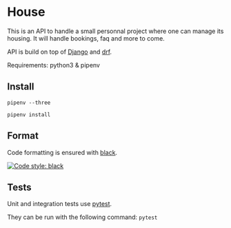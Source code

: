 # House

This is an API to handle a small personnal project where one can manage its housing. It will handle bookings, faq and more to come.

API is build on top of [Django](https://www.djangoproject.com/) and [drf](http://www.django-rest-framework.org/).

Requirements: python3 & pipenv

## Install

`pipenv --three`

`pipenv install`

## Format

Code formatting is ensured with [black](https://black.readthedocs.io/en/stable/).

[![Code style: black](https://img.shields.io/badge/code%20style-black-000000.svg)](https://github.com/ambv/black)

## Tests

Unit and integration tests use [pytest](https://docs.pytest.org/en/latest/).

They can be run with the following command: `pytest`

